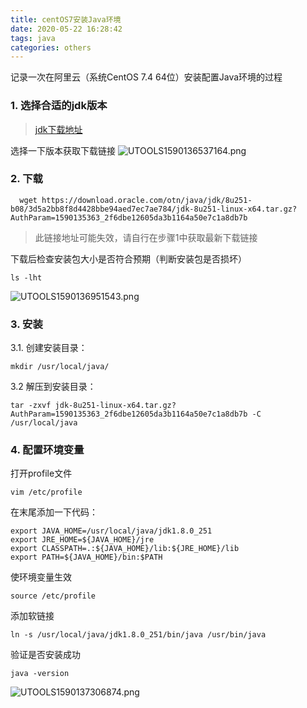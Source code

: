 ```yaml
---
title: centOS7安装Java环境
date: 2020-05-22 16:28:42
tags: java
categories: others
---
```


记录一次在阿里云（系统CentOS 7.4 64位）安装配置Java环境的过程
<!-- more -->

### 1. 选择合适的jdk版本

> [jdk下载地址](https://www.oracle.com/java/technologies/javase/javase-jdk8-downloads.html)

选择一下版本获取下载链接
![UTOOLS1590136537164.png](http://yanxuan.nosdn.127.net/3f479b3d56b3bfc9acad57e9a09fa94f.png)


### 2. 下载

```shell
  wget https://download.oracle.com/otn/java/jdk/8u251-b08/3d5a2bb8f8d4428bbe94aed7ec7ae784/jdk-8u251-linux-x64.tar.gz?AuthParam=1590135363_2f6dbe12605da3b1164a50e7c1a8db7b
```
> 此链接地址可能失效，请自行在步骤1中获取最新下载链接

下载后检查安装包大小是否符合预期（判断安装包是否损坏）
```shell
ls -lht
```
![UTOOLS1590136951543.png](http://yanxuan.nosdn.127.net/a9167b8a26ab786fadfaad86f432d0e9.png)

### 3. 安装

3.1. 创建安装目录：
```shell
mkdir /usr/local/java/
```
3.2 解压到安装目录：
```shell
tar -zxvf jdk-8u251-linux-x64.tar.gz?AuthParam=1590135363_2f6dbe12605da3b1164a50e7c1a8db7b -C /usr/local/java
```

### 4. 配置环境变量
打开profile文件
```vim
vim /etc/profile
```
在末尾添加一下代码：
```shell
export JAVA_HOME=/usr/local/java/jdk1.8.0_251
export JRE_HOME=${JAVA_HOME}/jre
export CLASSPATH=.:${JAVA_HOME}/lib:${JRE_HOME}/lib
export PATH=${JAVA_HOME}/bin:$PATH
```

使环境变量生效
```shell
source /etc/profile
```
添加软链接
```shell
ln -s /usr/local/java/jdk1.8.0_251/bin/java /usr/bin/java
```

验证是否安装成功
```shell
java -version
```
![UTOOLS1590137306874.png](http://yanxuan.nosdn.127.net/7e0334391843b73fbfbc4963591ab65e.png)
